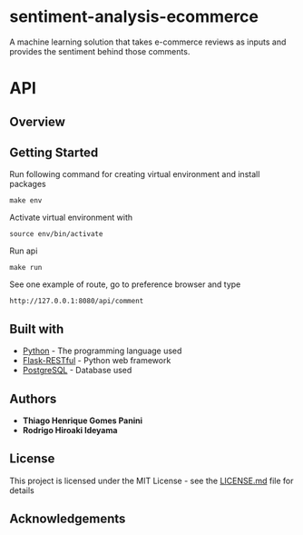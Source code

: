 # sentiment-analysis-ecommerce
A machine learning solution that takes e-commerce reviews as inputs and provides the sentiment behind those comments.

# API

## Overview

## Getting Started
Run following command for creating virtual environment and install packages
```
make env
```
Activate virtual environment with
```
source env/bin/activate
```
Run api 
```
make run
```
See one example of route, go to preference browser and type
```
http://127.0.0.1:8080/api/comment
```

## Built with
* [Python](https://www.python.org/) - The programming language used
* [Flask-RESTful](https://flask-restful.readthedocs.io/en/latest/) - Python web framework
* [PostgreSQL](https://www.postgresql.org/) - Database used

## Authors
* **Thiago Henrique Gomes Panini**
* **Rodrigo Hiroaki Ideyama**

## License
This project is licensed under the MIT License - see the [LICENSE.md](LICENSE.md) file for details

## Acknowledgements